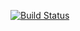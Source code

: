 [![Build Status](https://travis-ci.org/altair249/l4.svg?branch=master)](https://travis-ci.org/altair249/l4)
